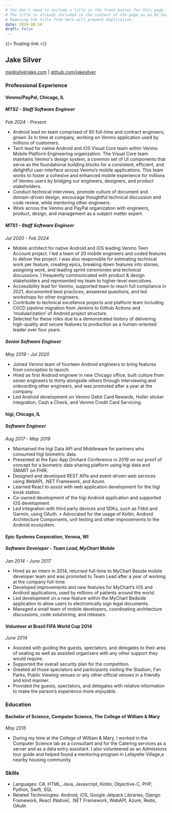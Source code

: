 ```yaml
---
# You don't need to include a title in the front matter for this page.
# The title is already included in the content of the page as an H1 heading.
# Removing the title from here will prevent duplication.
date: 2024-08-24
draft: false
---
```


{{< floating-link >}}

## Jake Silver

[me@silverjake.com](mailto:me@silverjake.com) | [github.com/jakesilver](http://www.github.com/jakesilver)

### Professional Experience

#### Venmo/PayPal, Chicago, IL
##### MTS2 - Staff Software Engineer
*Feb 2024 - Present*

- Android lead on team comprised of 60 full-time and contract engineers, grown 3x in time at company, working on Venmo application used by millions of customers.
- Tech lead for native Android and iOS Visual Core team within Venmo Mobile Platform Engineering organization. The Visual Core team maintains Venmo's design system, a common set of UI components that serve as the foundational building blocks for a consistent, efficient, and delightful user interface across Venmo’s mobile applications. This team works to foster a cohesive and enhanced mobile experience for millions of Venmo users by bridging our engineers, designers, and product stakeholders.
- Conduct technical interviews, promote culture of document and domain-driven design, encourage thoughtful technical discussion and code review, while mentoring other engineers.
- Work across the Venmo and PayPal organization with engineers, product, design, and management as a subject matter expert.

##### MTS1 - Staff Software Engineer
*Jul 2020 - Feb 2024*

- Mobile architect for native Android and iOS leading Venmo Teen Account project. I led a team of 20 mobile engineers and coded features to deliver the project. I was also responsible for estimating technical work per feature, creating epics, breaking down features into stories, assigning work, and leading sprint ceremonies and technical discussions. I frequently communicated with product & design stakeholders and represented my team to higher-level executives.
- Accessibility lead for Venmo, supported team to reach full compliance in 2021, documented best practices, answered questions, and led workshops for other engineers.
-  Contribute to technical excellence projects and platform team including CI/CD pipeline migration from Jenkins to Github Actions and ’modularization’ of Android project structure.
- Selected for these roles due to a demonstrated history of delivering high-quality and secure features to production as a human-oriented leader over four years.

##### Senior Software Engineer
*May 2019 - Jul 2020*

- Joined Venmo team of fourteen Android engineers to bring features from conception to launch.
- Hired as first Android engineer in new Chicago office, built culture from seven engineers to thirty alongside others through interviewing and onboarding other engineers, and was promoted after a year at the company. 
- Led Android development on Venmo Debit Card Rewards, Holler sticker integration, Cash a Check, and Venmo Credit Card Servicing.

#### higi, Chicago, IL
##### Software Engineer
*Aug 2017 - May 2019*

- Maintained the higi Data API and Middleware for partners who consumed higi biometric data. 
- Presented at the Epic App Orchard Conference in 2019 on our proof of concept for a biometric data sharing platform using higi data and SMART on FHIR.
- Designed and developed REST APIs and event-driven web services using WebAPI, .NET Framework, and Azure.
- Learned React to assist with web application development for the higi kiosk station.
- Co-owned development of the higi Android application and supported iOS development.
- Led integration with third party devices and SDKs, such as Fitbit and Garmin, using OAuth.
• Advocated for the usage of Kotlin, Android Architecture Components, unit testing and other improvements to the
Android ecosystem.

#### Epic Systems Corporation, Verona, WI
##### Software Developer - Team Lead, MyChart Mobile
*Jan 2014 - June 2017*
- Hired as an intern in 2014, returned full-time to MyChart Beside mobile developer team and was promoted to Team Lead after a year of working at the company full-time.
- Developed improvements and new features for MyChart’s iOS and Android applications, used by millions of patients around the world.
- Led development on a new feature within the MyChart Bedside application to allow users to electronically sign legal documents. 
- Managed a small team of mobile developers, coordinating architecture discussions, code solutioning, and releases.

#### Volunteer at Brazil FIFA World Cup 2014
*June 2014*
- Assisted with guiding the guests, spectators, and delegates to their area of seating as well as assisted organizers with any other support they would require. 
- Supported the overall security plan for the competition. 
- Greeted all those spectators and participants visiting the Stadium, Fan Parks, Public Viewing venues or any other official venues in a friendly and kind manner.
- Provided the guests, spectators, and delegates with relative information to make the person’s experience more enjoyable.

### Education

#### Bachelor of Science, Computer Science, The College of William & Mary
*May 2015*

- During my time at the College of William & Mary, I worked in the Computer Science lab as a consultant and for the Catering services as a server and as a data entry assistant. I also volunteered as an Admissions tour guide and helped found a mentoring program in Lafayette Village,a nearby housing community.

### Skills

- Languages: C#, HTML, Java, Javascript, Kotlin, Objective-C, PHP, Python, Swift, SQL
- Related Technologies: Android, iOS, Google Jetpack Libraries, Django Framework, React (Native), .NET Framework, WebAPI, Azure, Redis, OAuth